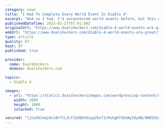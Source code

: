 ```yaml
---
category: news
title: "I Had To Complete Every World Event In Diablo 4"
excerpt: "And so I had. I'd encountered world events before, but this was a special kind of world event. RELATED: Diablo 4 Hands-On: Comfortingly Simple, Freshly Atmospheric Despite being a solo player, I was ..."
publishedDateTime: 2023-03-27T07:01:00Z
originalUrl: "https://www.dualshockers.com/diablo-4-world-events-are-great/"
webUrl: "https://www.dualshockers.com/diablo-4-world-events-are-great/"
type: article
quality: 87
heat: 87
published: true

provider:
  name: DualShockers
  domain: dualshockers.com

topics:
  - Diablo 4

images:
  - url: "https://static1.dualshockersimages.com/wordpress/wp-content/uploads/2023/03/public-quests-3.jpg"
    width: 2000
    height: 1000
    isCached: true

secured: "ljCwX6Jaqi0ziB+TlL3ctlGdQK56CppZbzT3/RvGgKfVbdAyI8y8B/8NO55SgdL0UT9VFP4w7d7hEMYwFxQh2lfW+x8tf9SOlQ8ES3Cf5GFjiMoL1Dnq8T4V2RryUz8xgvUDgjOKtQOm2B9UIsg1LnO28qFRAqqQS4gnQP+dN8VoYOhxL5yuXxR1u1z+LHaSzloR+l8qkoHGcrBy75YlgprMT5CIrZZobYEFLE//paqSdXL9iCg4eDbAgqPZwin61+rEGBybArqcJgAe3zDAWrMW5j8NFfAmkU7RTdtzaOmN0XdfiwPa7w0QXVNAVdvexUKEf7Rz5QchHSEgiuRh8tyScIEpU4FwOyBQo1BK/hE=;FpGRCapkxTBo6AbkwPk7DQ=="
---
```



